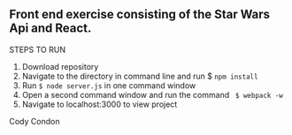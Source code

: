 ## Front end exercise consisting of the Star Wars Api and React.

STEPS TO RUN

1. Download repository
2. Navigate to the directory in command line and run $ `npm install`
3. Run ` $ node server.js ` in one command window
4. Open a second command window and run the command ` $ webpack -w`
5. Navigate to localhost:3000 to view project


Cody Condon
